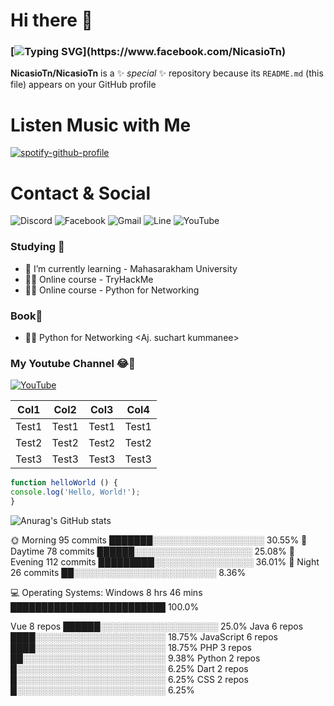 # Hi there 👋 
### [![Typing SVG](https://readme-typing-svg.demolab.com/?color=F70000&lines=Hi+I'am+NicasioTn+👋;)](https://www.facebook.com/NicasioTn)
**NicasioTn/NicasioTn** is a ✨ _special_ ✨ repository because its `README.md` (this file) appears on your GitHub profile
# Listen Music with Me
[![spotify-github-profile](https://spotify-github-profile.vercel.app/api/view?uid=0lo4nubxlxf7u1c0x8x2laaxj&cover_image=true&theme=novatorem&show_offline=false&bar_color=018089&bar_color_cover=false)](https://spotify-github-profile.vercel.app/api/view?uid=0lo4nubxlxf7u1c0x8x2laaxj&redirect=true)

# Contact & Social
![Discord](https://img.shields.io/badge/Discord-%237289DA.svg?style=for-the-badge&logo=discord&logoColor=white)
![Facebook](https://img.shields.io/badge/Facebook-%231877F2.svg?style=for-the-badge&logo=Facebook&logoColor=white)
![Gmail](https://img.shields.io/badge/Gmail-D14836?style=for-the-badge&logo=gmail&logoColor=white)
![Line](https://img.shields.io/badge/Line-00C300?style=for-the-badge&logo=line&logoColor=white)
![YouTube](https://img.shields.io/badge/YouTube-%23FF0000.svg?style=for-the-badge&logo=YouTube&logoColor=white)

### Studying 👋
- 🌱 I’m currently learning - Mahasarakham University
- 🧙‍♂️ Online course - TryHackMe
- 🧙‍♂️ Online course - Python for Networking
### Book📖
- 📄🐍 Python for Networking <Aj. suchart kummanee>
### My Youtube Channel 😂🐇
[![YouTube](https://img.shields.io/badge/YouTube-%23FF0000.svg?style=for-the-badge&logo=YouTube&logoColor=white)](https://www.youtube.com/@nicasiotn)


Col1  | Col2  |  Col3 | Col4  |
----- | ----- | ----- | ----- |
Test1 | Test1 | Test1 | Test1 |
Test2 | Test2 | Test2 | Test2 |
Test3 | Test3 | Test3 | Test3 |

```javascript
function helloWorld () {
console.log('Hello, World!');
} 
```
![Anurag's GitHub stats](https://github-readme-stats.vercel.app/api?username=NicasioTn&count_private=true)
<!--
Here are some ideas to get you started:

- 🔭 I’m currently working on ...
- 👯 I’m looking to collaborate on ...
- 🤔 I’m looking for help with ...
- 💬 Ask me about ...
- 📫 How to reach me: ...
- 😄 Pronouns: ...
- ⚡ Fun fact: ...
-->
🌞 Morning    95 commits     ███████░░░░░░░░░░░░░░░░░░   30.55% 
🌆 Daytime    78 commits     ██████░░░░░░░░░░░░░░░░░░░   25.08% 
🌃 Evening    112 commits    █████████░░░░░░░░░░░░░░░░   36.01% 
🌙 Night      26 commits     ██░░░░░░░░░░░░░░░░░░░░░░░   8.36%

💻 Operating Systems:
Windows                  8 hrs 46 mins       █████████████████████████   100.0%

Vue          8 repos        ██████░░░░░░░░░░░░░░░░░░░   25.0% 
Java         6 repos        ████░░░░░░░░░░░░░░░░░░░░░   18.75% 
JavaScript   6 repos        ████░░░░░░░░░░░░░░░░░░░░░   18.75% 
PHP          3 repos        ██░░░░░░░░░░░░░░░░░░░░░░░   9.38% 
Python       2 repos        █░░░░░░░░░░░░░░░░░░░░░░░░   6.25% 
Dart         2 repos        █░░░░░░░░░░░░░░░░░░░░░░░░   6.25% 
CSS          2 repos        █░░░░░░░░░░░░░░░░░░░░░░░░   6.25%


